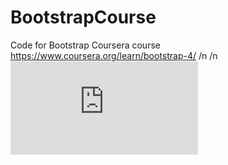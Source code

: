 # BootstrapCourse
Code for Bootstrap Coursera course https://www.coursera.org/learn/bootstrap-4/ 
/n
/n
![alt text](https://github.com/MeriDK/BootstrapCourse/blob/master/certificate.pdf)
